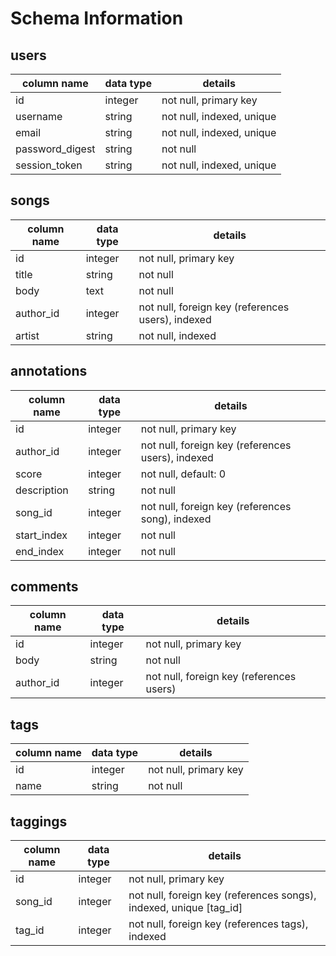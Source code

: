 # Schema Information

## users
column name     | data type | details
----------------|-----------|-----------------------
id              | integer   | not null, primary key
username        | string    | not null, indexed, unique
email           | string    | not null, indexed, unique
password_digest | string    | not null
session_token   | string    | not null, indexed, unique

## songs
column name | data type | details
------------|-----------|-----------------------
id          | integer   | not null, primary key
title       | string    | not null
body        | text      | not null
author_id   | integer   | not null, foreign key (references users), indexed
artist      | string    | not null, indexed

## annotations
column name | data type | details
------------|-----------|-----------------------
id          | integer   | not null, primary key
author_id   | integer   | not null, foreign key (references users), indexed
score       | integer   | not null, default: 0
description | string    | not null
song_id     | integer   | not null, foreign key (references song), indexed
start_index | integer   | not null
end_index   | integer   | not null

## comments
column name | data type | details
------------|-----------|-----------------------
id          | integer   | not null, primary key
body        | string    | not null
author_id   | integer   | not null, foreign key (references users)

## tags
column name | data type | details
------------|-----------|-----------------------
id          | integer   | not null, primary key
name        | string    | not null

## taggings
column name | data type | details
------------|-----------|-----------------------
id          | integer   | not null, primary key
song_id     | integer   | not null, foreign key (references songs), indexed, unique [tag_id]
tag_id      | integer   | not null, foreign key (references tags), indexed
